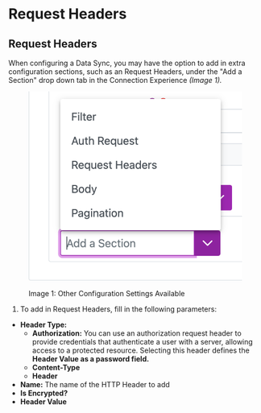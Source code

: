 # Request Headers

## Request Headers

When configuring a Data Sync, you may have the option to add in extra configuration sections, such as an Request Headers, under the "Add a Section" drop down tab in the Connection Experience _(Image 1)._

<figure><img src="../../../.gitbook/assets/image (752).png" alt=""><figcaption><p>Image 1: Other Configuration Settings Available </p></figcaption></figure>

1. To add in Request Headers, fill in the following parameters:

- **Header Type:**
  - **Authorization:** You can use an authorization request header to provide credentials that authenticate a user with a server, allowing access to a protected resource. Selecting this header defines the **Header Value as a password field.**
  - **Content-Type**
  - **Header**
- **Name:** The name of the HTTP Header to add
- **Is Encrypted?**
- **Header Value**
